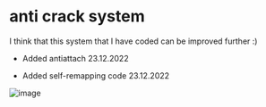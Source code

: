 # anti crack system

I think that this system that I have coded can be improved further :)

* Added antiattach  23.12.2022

* Added self-remapping code 23.12.2022

![image](https://github.com/ReFo0/anti-crack-system/assets/77904942/e71d4456-793e-41aa-b2b7-3725056443f3)

